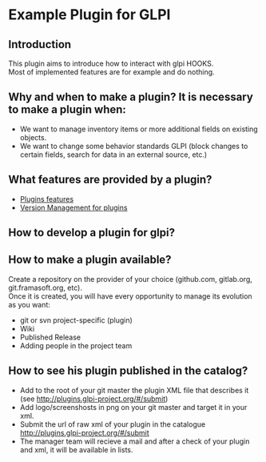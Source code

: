 # Example Plugin for GLPI

## Introduction

This plugin aims to introduce how to interact with glpi HOOKS.  
Most of implemented features are for example and do nothing.  
 
## Why and when to make a plugin? It is necessary to make a plugin when:

* We want to manage inventory items or more additional fields on existing objects.
* We want to change some behavior standards GLPI (block changes to certain fields, search for data in an external source, etc.)

## What features are provided by a plugin?

* [Plugins features](https://github.com/pluginsGLPI/example/wiki/Features)
* [Version Management for plugins](https://github.com/pluginsGLPI/example/wiki/Version-management)

## How to develop a plugin for glpi?

## How to make a plugin available?

Create a repository on the provider of your choice (github.com, gitlab.org, git.framasoft.org, etc).  
Once it is created, you will have every opportunity to manage its evolution as you want:

* git or svn project-specific (plugin)
* Wiki
* Published Release
* Adding people in the project team

## How to see his plugin published in the catalog?

* Add to the root of your git master the plugin XML file that describes it (see http://plugins.glpi-project.org/#/submit)
* Add logo/screenshosts in png on your git master and target it in your xml.
* Submit the url of raw xml of your plugin in the catalogue http://plugins.glpi-project.org/#/submit
* The manager team will recieve a mail and after a check of your plugin and xml, it will be available in lists.
